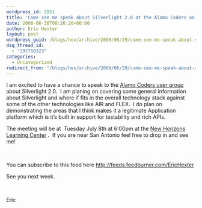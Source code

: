 ```yaml
---
wordpress_id: 2951
title: 'Come see me speak about Silverlight 2.0 at the Alamo Coders on Tuesday July  8th'
date: 2008-06-30T00:26:26+00:00
author: Eric Hexter
layout: post
wordpress_guid: /blogs/hex/archive/2008/06/29/come-see-me-speak-about-silverlight-2-0-at-the-alamo-coders-on-tuesday-july-8th.aspx
dsq_thread_id:
  - "297750323"
categories:
  - Uncategorized
redirect_from: "/blogs/hex/archive/2008/06/29/come-see-me-speak-about-silverlight-2-0-at-the-alamo-coders-on-tuesday-july-8th.aspx/"
---
```

I am excited to have a chance to speak to the <a href="http://www.alamocoders.net/" target="_blank">Alamo Coders user group</a> about Silverlight 2.0.&nbsp; I am planing on covering some general information about Silverlight and where if fits in the overall technology stack against some of the other technologies like AIR and FLEX.&nbsp; I do plan on demonstrating the areas that I think makes it a legitimate Application platform which is it&#8217;s built in support for testability and rich APIs.&nbsp; 

The meeting will be at&nbsp; Tuesday July 8th at 6:00pm at the <a href="http://maps.google.com/maps?f=l&hl=en&geocode=&q=New+Horizons&near=San+Antonio,+TX&sll=29.531793,-98.672588&sspn=0.006282,0.010042&ie=UTF8&ei=wevnRq2jJKXSrQKxgqiPBg&cd=1&dtab=5&cid=29515251,-98555474,17178413233909865539&li=lmd&z=14&t=m" target="_blank">New Horizons Learning Center</a> .&nbsp; If you are near San Antonio feel free to drop in and see me!

&nbsp;

You can subscribe to this feed here <http://feeds.feedburner.com/EricHexter> 

See you next week. 

&nbsp;

Eric